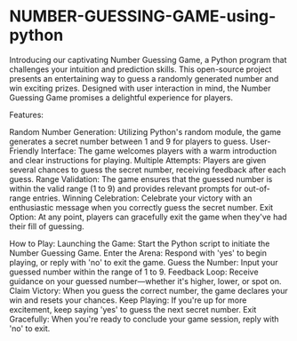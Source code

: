 # NUMBER-GUESSING-GAME-using-python
Introducing our captivating Number Guessing Game, a Python program that challenges your intuition and prediction skills. This open-source project presents an entertaining way to guess a randomly generated number and win exciting prizes. Designed with user interaction in mind, the Number Guessing Game promises a delightful experience for players.

Features:

Random Number Generation: Utilizing Python's random module, the game generates a secret number between 1 and 9 for players to guess.
User-Friendly Interface: The game welcomes players with a warm introduction and clear instructions for playing.
Multiple Attempts: Players are given several chances to guess the secret number, receiving feedback after each guess.
Range Validation: The game ensures that the guessed number is within the valid range (1 to 9) and provides relevant prompts for out-of-range entries.
Winning Celebration: Celebrate your victory with an enthusiastic message when you correctly guess the secret number.
Exit Option: At any point, players can gracefully exit the game when they've had their fill of guessing.

How to Play:
Launching the Game: Start the Python script to initiate the Number Guessing Game.
Enter the Arena: Respond with 'yes' to begin playing, or reply with 'no' to exit the game.
Guess the Number: Input your guessed number within the range of 1 to 9.
Feedback Loop: Receive guidance on your guessed number—whether it's higher, lower, or spot on.
Claim Victory: When you guess the correct number, the game declares your win and resets your chances.
Keep Playing: If you're up for more excitement, keep saying 'yes' to guess the next secret number.
Exit Gracefully: When you're ready to conclude your game session, reply with 'no' to exit.
